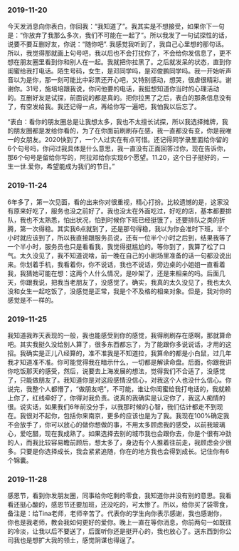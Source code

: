 ### 2019-11-20

今天发消息向你表白，你回我：“我知道了”。我其实是不想接受，如果你下一句是：“你放弃了我那么多次，我们不可能在一起了”。所以我发了一句试探性的话，说要不要互删好友，你说：“随你吧”. 我感觉我听到了，我自己心里想的那句话。所以，我觉得那就画上句号吧，我以后也不会打扰你了，不会给你发信息了，更不想在朋友圈里看到你和别人在一起。我就把你拉黑了。之后就发呆的状态，直到你闺蜜给我打电话。陌生号码，女生，是邓同学吗，是邓俊鹏同学吗。我一开始听声音以为是你，那一刻可能比中彩票还开心吧，又特别感动，想哭，很虐很精彩。谢谢你。31号，施培培跟我说，你问他要的电话，我挺想知道你当时的心理活动的。互删好友是试探，前面说的都是真的。把你拉黑了之后，表白的那条信息没有了，有空发给我。我还记得一点，再给你写一遍吧，我怕我以后忘了。

“表白：看你的朋友圈总是让我想太多，我也不太擅长试探，所以我选择摊牌，我的朋友圈都是发给你看的，为了在你面前刷刷存在感，我一直都没有变，你是我唯一的女朋友。2020快到了，一个人过实在有点可惜。还记得同学录里面给你留的6个句号吗，你问过我具体是什么意思，我一直没有正面回答过你，现在告诉你，那6个句号是留给你写的，阿拉邓给你实现6个愿望。11.20，这个日子挺好的，一生一世.爱你，希望能成为我们的节日。”

### 2019-11-24

6年多了，第一次见面，看的出来你对很重视，精心打扮。比较遗憾的是，这家没有原来好吃了，服务也没之前好了。我也没太在外面吃过，好吃的店，基本都要排队，我也不太熟悉，怕出状况，怕到时候你下班已经挺饿了，还要排队之类的折腾，第一次得稳。其实我6点就到了，还是那句得稳，我以为你会准时下班，半个小时就应该到了，所以我直接跟服务员说，还有一位半个小时之后到，结果我等了一个半小时，服务员也只是看看我，我觉得挺尴尬的。等你到了，我算了松了口气。太久没见了，我不知道说啥，前一晚在自己的小剧场里准备的话一句都没说出来。你划着手机，我看着你，你不说话，我也不说话，旁边桌的小姐姐一直看着我，我猜她可能在想：这两个人什么情况，是吵架了，还是来相亲的吗。后面几天，你跟我说，把我当老朋友了，没感觉了。确实，我真的太久没见了，我也太久没和女生一起吃饭了，没感觉是正常，我是个不及格的相亲对象。但是，我对你的感觉是不一样的。

### 2019-11-25

我知道我昨天表现的一般，我也能感受到你的感觉，我得刷刷存在感啊，那就算命吧。其实我挺久没给别人算了，很多东西都忘了，为了能跟你多说说话，才用的这招。我确实是正儿八经算的，准不准我是不知道拉，我算命的都是小白鼠，过几年我才知道准不准。你可能觉得我在暗示什么，一切都是解读命盘。后面，你跟我讲你吃饭那天的感受，然后，说要去上海发展的想法，觉得我们不合适了，没感觉了，只能做朋友了。我知道你是对这段感情没信心，对我这个人也没什么信心。你说完，我整个人都懵了，“做朋友吧”，不可能，谁让你闺蜜给我打电话的，我就赖上你了，红线牵好了，你得对我负责。说真的我确实是认定你了，我这人痴情的很。说实话，如果我们6年前没分手，以我那时候的心智，我们估计都走不到现在。我很对不起你，包括你来南京，更多的应该也是为了我。我现在100%确定我不会放手了，你可以放心的做你想做的事，不用太多顾虑我的感受，以前我玻璃心，爱吃醋，现在我成熟了。如果选择去别的城市我也会跟你去，你是个很有冲劲的人，而我比较容易瞻前顾后，想太多了，身边有个人推着往前走，我顾虑会少很多。只要是你选择成长，我会紧紧追随，你在的地方我也会得到成长。记住你有6个锦囊。

### 2019-11-28

感恩节，看到你发朋友圈，同事给你吃剩的零食，我知道你并没有别的意思。我看看还挺心酸的，感恩节还要加班，还没吃的，可太惨了。所以，给你买了袋零食，备注是：给Tina老师，老师辛苦了。代表你的学生向你表示感谢，我也感谢你，你也是我老师，教会我如何更好的爱你。晚上一直在等你消息，你前两句一如既往的冷淡，让我以后不要送了，后面听你还是挺开心的，我也放心了。送东西到你公司我也是想扩大我的领土，感觉阴谋也得逞了。
